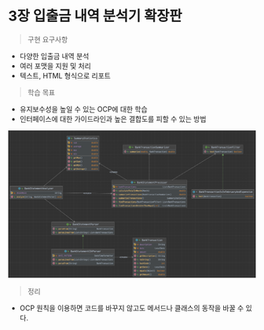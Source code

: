 # 3장 입출금 내역 분석기 확장판

> 구현 요구사항

- 다양한 입출금 내역 분석
- 여러 포맷을 지원 및 처리
- 텍스트, HTML 형식으로 리포트

> 학습 목표

- 유지보수성을 높일 수 있는 OCP에 대한 학습
- 인터페이스에 대한 가이드라인과 높은 결합도를 피할 수 있는 방법

![img.png](img.png)


> 정리

- OCP 원칙을 이용하면 코드를 바꾸지 않고도 메서드나 클래스의 동작을 바꿀 수 있다.